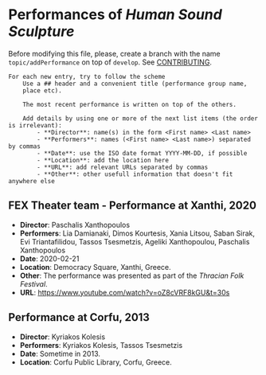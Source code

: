 # Performances of *Human Sound Sculpture*
Before modifying this file, please, create a branch with the name `topic/addPerformance`
on top of `develop`. See [CONTRIBUTING](CONTRIBUTING.md).
```
For each new entry, try to follow the scheme
	Use a ## header and a convenient title (performance group name,
	place etc).

	The most recent performance is written on top of the others.

	Add details by using one or more of the next list items (the order is irrelevant):
		- **Director**: name(s) in the form <First name> <Last name>
		- **Performers**: names (<First name> <Last name>) separated by commas
		- **Date**: use the ISO date format YYYY-MM-DD, if possible
		- **Location**: add the location here
		- **URL**: add relevant URLs separated by commas
		- **Other**: other usefull information that doesn't fit anywhere else
```

## FEX Theater team - Performance at Xanthi, 2020

- **Director**: Paschalis Xanthopoulos
- **Performers**: Lia Damianaki, Dimos Kourtesis, Xania Litsou, Saban Sirak,
  Evi Triantafilidou, Tassos Tsesmetzis, Ageliki Xanthopoulou, Paschalis Xanthopoulos
- **Date**: 2020-02-21
- **Location**: Democracy Square, Xanthi, Greece.
- **Other**: The performance was presented as part of the *Thracian Folk Festival*.
- **URL**: <https://www.youtube.com/watch?v=oZ8cVRF8kGU&t=30s>

## Performance at Corfu, 2013

- **Director**: Kyriakos Kolesis
- **Performers**: Kyriakos Kolesis, Tassos Tsesmetzis
- **Date**: Sometime in 2013.
- **Location**: Corfu Public Library, Corfu, Greece.
